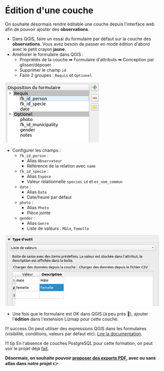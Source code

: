 # Édition d'une couche

On souhaite désormais rendre éditable une couche depuis l'interface web afin de pouvoir ajouter des **observations**.

* Dans QGIS, faire un essai du formulaire par défaut sur la couche des **observations**. Vous avez besoin de passer en mode édition d'abord avec le petit crayon **jaune**.
* Améliorer le formulaire dans QGIS :
    * Propriétés de la couche ➡ Formulaire d'attributs ➡ Conception par glisser/déposer
    * Supprimer le champ `id`
    * Faire 2 groupes : `Requis` et `Optionel`
    
![Drag/drop form](../media/drag_and_drop.png)

* Configurer les champs :
    * `fk_id_person` : 
        * Alias `Observateur`
        * Référence de la relation avec `name`
    * `fk_id_specie` : 
        * Alias `Espèce`
        * Valeur relationnelle `species` `id` et `es_nom_commun`
    * `date` : 
        * Alias `Date`
        * Date/heure par défaut
    * `photo` : 
        * Alias `Photo`
        * Pièce jointe
    * `gender` : 
        * Alias `Genre`
        * Liste de valeurs : `Mâle`, `Femelle`

![Form values](../media/list_value.png)

* Une fois que le formulaire est OK dans QGIS (à peu près 🙂), ajouter l'**édition** dans l'extension Lizmap pour cette couche.

!!! success
    On peut utiliser des expressions QGIS dans les formulaires (visibilité, conditions, valeurs par défaut etc).
    [Lire la documentation](https://docs.lizmap.com/current/fr/publish/configuration/expression.html).

!!! tip
    En l'absence de couches PostgreSQL pour cette formation, on peut voir le projet déjà
    [fait](https://workshop.lizmap.com/osgeo_matin/index.php/view/map?repository=edition&project=main).

**Désormais, on souhaite pouvoir [proposer des exports PDF](./lizmap-short-07-print.md), avec ou sans **atlas** dans notre projet 👉**
